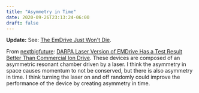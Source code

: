```yaml
---
title: "Asymmetry in Time"
date: 2020-09-26T23:13:24-06:00
draft: false
---
```


**Update:** See: [The EmDrive Just Won't Die](https://www.popularmechanics.com/space/rockets/a33917439/emdrive-wont-die/).

From [nextbigfuture](http://www.nextbigfuture.com/): [DARPA Laser Version of EMDrive Has a Test Result Better Than Commercial Ion Drive](https://www.nextbigfuture.com/2020/09/darpa-laser-version-of-emdrive-has-a-test-result-better-than-commercial-ion-drive.html). These devices are composed of an asymmetric resonant chamber driven by a laser. I think the asymmetry in space causes momentum to not be conserved, but there is also asymmetry in time. I think turning the laser on and off randomly could improve the performance of the device by creating asymmetry in time.
